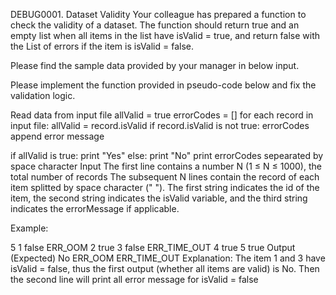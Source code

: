 DEBUG0001. Dataset Validity
Your colleague has prepared a function to check the validity of a dataset. The function should return true and an empty list when all items in the list have isValid = true, and return false with the List of errors if the item is isValid = false.

Please find the sample data provided by your manager in below input.

Please implement the function provided in pseudo-code below and fix the validation logic.

Read data from input file
allValid = true
errorCodes = []
for each record in input file:
    allValid = record.isValid
    if record.isValid is not true:
        errorCodes append error message

if allValid is true:
    print "Yes"
else:
    print "No"
    print errorCodes sepearated by space character
Input
The first line contains a number N (1 ≤ N ≤ 1000), the total number of records
The subsequent N lines contain the record of each item splitted by space character (" "). The first string indicates the id of the item, the second string indicates the isValid variable, and the third string indicates the errorMessage if applicable.

Example:

5
1 false ERR_OOM
2 true
3 false ERR_TIME_OUT
4 true
5 true
Output (Expected)
No
ERR_OOM ERR_TIME_OUT
Explanation:
The item 1 and 3 have isValid = false, thus the first output (whether all items are valid) is No.
Then the second line will print all error message for isValid = false